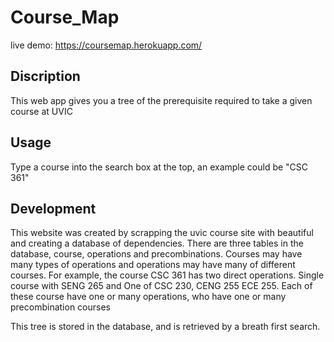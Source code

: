 <h1> Course_Map </h1>

live demo: https://coursemap.herokuapp.com/

<h2> Discription </h2>
<p>This web app gives you a tree of the prerequisite required to take a given course at UVIC</p> 

<h2>Usage</h2>
 <p>Type a course into the search box at the top, an example could be "CSC 361"</p>
  
<h2>Development</h2>

<p>This website was created by scrapping the uvic course site with beautiful and creating a database of dependencies. There are three tables in the database, course, operations and precombinations. Courses may have many types of operations and operations may have many of different courses. For example, the course CSC 361 has two direct operations. Single course with SENG 265 and One of CSC 230, CENG 255 ECE 255. Each of these course have one or many operations, who have one or many precombination courses</p>

<p>This tree is stored in the database, and is retrieved by a breath first search.</p>
